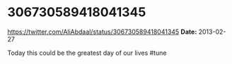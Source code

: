 # 306730589418041345
https://twitter.com/AliAbdaal/status/306730589418041345
**Date:** 2013-02-27

Today this could be the greatest day of our lives #tune
